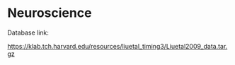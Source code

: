 # Neuroscience
Database link:

https://klab.tch.harvard.edu/resources/liuetal_timing3/Liuetal2009_data.tar.gz
